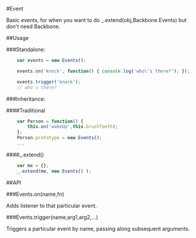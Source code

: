 #Event

Basic events, for when you want to do _.extend(obj,Backbone.Events) but don't need Backbone.

##Usage

###Standalone:

```javascript
	var events = new Events();

	events.on('knock', function() { console.log('who\'s there?'); });

	events.trigger('knock');
	// who's there?
```

###Inheritance:

####Traditional

```javascript
	var Person = function() {
		this.on('wakeUp',this.brushTeeth);
	};
	Person.prototype = new Events();
	...
```

####_.extend()

```javascript
	var me = {};
	_.extend(me, new Events() );
```


##API

###Events.on(name,fn)

Adds listener to that particular event.

###Events.trigger(name,arg1,arg2,...)

Triggers a particular event by name, passing along subsequent arguments.